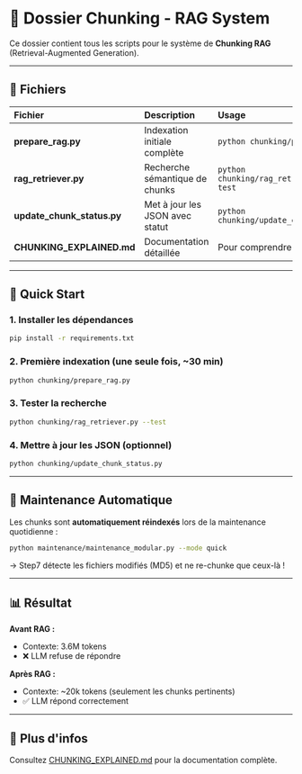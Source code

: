 # 🧠 Dossier Chunking - RAG System

Ce dossier contient tous les scripts pour le système de **Chunking RAG** (Retrieval-Augmented Generation).

---

## 📁 Fichiers

| Fichier | Description | Usage |
|:---|:---|:---|
| **prepare_rag.py** | Indexation initiale complète | `python chunking/prepare_rag.py` |
| **rag_retriever.py** | Recherche sémantique de chunks | `python chunking/rag_retriever.py --test` |
| **update_chunk_status.py** | Met à jour les JSON avec statut | `python chunking/update_chunk_status.py` |
| **CHUNKING_EXPLAINED.md** | Documentation détaillée | Pour comprendre le système |

---

## 🚀 Quick Start

### **1. Installer les dépendances**
```bash
pip install -r requirements.txt
```

### **2. Première indexation (une seule fois, ~30 min)**
```bash
python chunking/prepare_rag.py
```

### **3. Tester la recherche**
```bash
python chunking/rag_retriever.py --test
```

### **4. Mettre à jour les JSON (optionnel)**
```bash
python chunking/update_chunk_status.py
```

---

## 🔄 Maintenance Automatique

Les chunks sont **automatiquement réindexés** lors de la maintenance quotidienne :

```bash
python maintenance/maintenance_modular.py --mode quick
```

→ Step7 détecte les fichiers modifiés (MD5) et ne re-chunke que ceux-là !

---

## 📊 Résultat

**Avant RAG :**
- Contexte: 3.6M tokens
- ❌ LLM refuse de répondre

**Après RAG :**
- Contexte: ~20k tokens (seulement les chunks pertinents)
- ✅ LLM répond correctement

---

## 📖 Plus d'infos

Consultez [CHUNKING_EXPLAINED.md](CHUNKING_EXPLAINED.md) pour la documentation complète.

